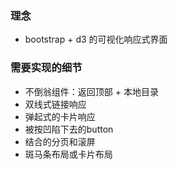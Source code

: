 ###  理念
+  bootstrap + d3 的可视化响应式界面

###  需要实现的细节
+  不倒翁组件：返回顶部 + 本地目录
+  双线式链接响应
+  弹起式的卡片响应
+  被按凹陷下去的button
+  结合的分页和滚屏
+  斑马条布局或卡片布局

